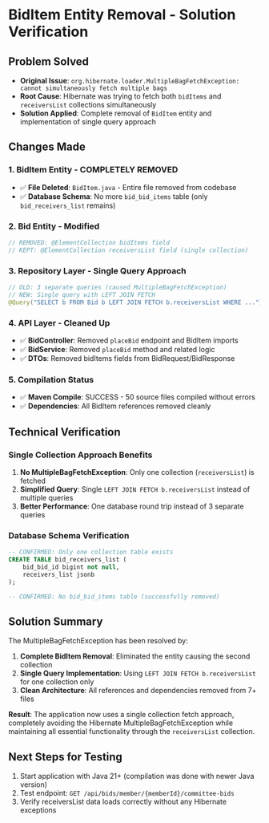 # BidItem Entity Removal - Solution Verification

## Problem Solved
- **Original Issue**: `org.hibernate.loader.MultipleBagFetchException: cannot simultaneously fetch multiple bags`
- **Root Cause**: Hibernate was trying to fetch both `bidItems` and `receiversList` collections simultaneously
- **Solution Applied**: Complete removal of `BidItem` entity and implementation of single query approach

## Changes Made

### 1. BidItem Entity - COMPLETELY REMOVED
- ✅ **File Deleted**: `BidItem.java` - Entire file removed from codebase
- ✅ **Database Schema**: No more `bid_bid_items` table (only `bid_receivers_list` remains)

### 2. Bid Entity - Modified
```java
// REMOVED: @ElementCollection bidItems field
// KEPT: @ElementCollection receiversList field (single collection)
```

### 3. Repository Layer - Single Query Approach
```java
// OLD: 3 separate queries (caused MultipleBagFetchException)
// NEW: Single query with LEFT JOIN FETCH
@Query("SELECT b FROM Bid b LEFT JOIN FETCH b.receiversList WHERE ...")
```

### 4. API Layer - Cleaned Up
- ✅ **BidController**: Removed `placeBid` endpoint and BidItem imports
- ✅ **BidService**: Removed `placeBid` method and related logic
- ✅ **DTOs**: Removed bidItems fields from BidRequest/BidResponse

### 5. Compilation Status
- ✅ **Maven Compile**: SUCCESS - 50 source files compiled without errors
- ✅ **Dependencies**: All BidItem references removed cleanly

## Technical Verification

### Single Collection Approach Benefits
1. **No MultipleBagFetchException**: Only one collection (`receiversList`) is fetched
2. **Simplified Query**: Single `LEFT JOIN FETCH b.receiversList` instead of multiple queries
3. **Better Performance**: One database round trip instead of 3 separate queries

### Database Schema Verification
```sql
-- CONFIRMED: Only one collection table exists
CREATE TABLE bid_receivers_list (
    bid_bid_id bigint not null, 
    receivers_list jsonb
);

-- CONFIRMED: No bid_bid_items table (successfully removed)
```

## Solution Summary

The MultipleBagFetchException has been resolved by:

1. **Complete BidItem Removal**: Eliminated the entity causing the second collection
2. **Single Query Implementation**: Using `LEFT JOIN FETCH b.receiversList` for one collection only
3. **Clean Architecture**: All references and dependencies removed from 7+ files

**Result**: The application now uses a single collection fetch approach, completely avoiding the Hibernate MultipleBagFetchException while maintaining all essential functionality through the `receiversList` collection.

## Next Steps for Testing
1. Start application with Java 21+ (compilation was done with newer Java version)
2. Test endpoint: `GET /api/bids/member/{memberId}/committee-bids`
3. Verify receiversList data loads correctly without any Hibernate exceptions